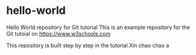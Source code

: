 # hello-world
Hello World repository for Git tutorial
This is an example repository for the Git tutoial on https://www.w3schools.com

This repository is built step by step in the tutorial.Xin chao chao a
